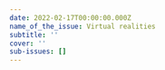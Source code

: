 ```yaml
---
date: 2022-02-17T00:00:00.000Z
name_of_the_issue: Virtual realities
subtitle: ''
cover: ''
sub-issues: []
---
```

